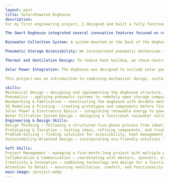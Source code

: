 ```yaml
---
layout: post
title: Solar=Powered Doghouse
description: 
For my first engineering project, I designed and built a fully functional Smart Doghouse over the course of five months, funded by Cooper Carry through my school’s Innovation Academy. The project followed a structured five-phase design thinking process, moving systematically through research, prototyping, 3D printing, woodworking, testing, and final completion.

The Smart Doghouse integrated several innovative features focused on comfort, accessibility, and sustainability:

Rainwater Collection System: A system mounted on the back of the doghouse collected rainwater, filtered it, and dispensed it into a bowl, providing the dog with clean drinking water.

Pneumatic Storage Accessibility: We incorporated pneumatic mechanisms that allowed the storage portion of the doghouse to open remotely from the inside. This feature enabled the dog to access toys independently and enhanced overall accessibility for humans.

Thermal and Ventilation Design: To reduce heat buildup, we chose neutral gray tones and implemented higher ceilings with high “windows” for optimal airflow and natural ventilation.

Solar Power Integration: The doghouse was designed to include solar panels to supply energy for the pneumatic system and other electronic components, making the design self-sustainable.

This project was an introduction to combining mechanical design, sustainability, and user-centered engineering, giving me practical experience in prototyping, testing, and applying engineering principles in a real-world application.

skills: 
Mechanical Design – designing and implementing the doghouse structure, storage mechanisms, and ventilation features
Pneumatics – applying pneumatic systems to remotely open storage compartments
Woodworking & Fabrication – constructing the doghouse with durable materials
3D Modeling & Printing – creating prototypes and components before final assembly
Solar Power & Electronics Basics – integrating renewable energy to power systems
Water Filtration System Design – designing a functional rainwater collection and filtration setup
Engineering & Design Skills:
Design Thinking – following a structured five-phase process from ideation to completion
Prototyping & Iteration – testing ideas, refining components, and troubleshooting
Problem-Solving – finding solutions for accessibility, heat management, and usability
Sustainability-Oriented Design – incorporating eco-friendly solutions like solar power and rainwater collection

Soft Skills:
Project Management – managing a five-month-long project with multiple phases
Collaboration & Communication – coordinating with mentors, sponsors, or teammates
Creativity & Innovation – combining technology and design for a functional, user-friendly product
Attention to Detail – ensuring ventilation, comfort, and functionality were optimized
main-image: /project.webp 
---
```


